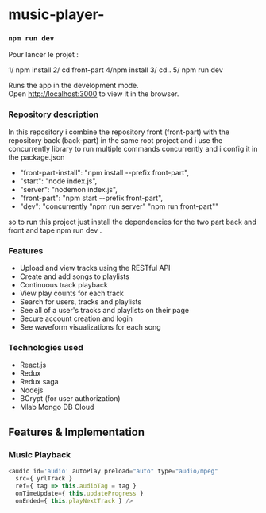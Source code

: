# music-player-


### `npm run dev `

Pour lancer le projet : 

1/ npm install 
2/ cd front-part
4/npm install
3/ cd..
5/ npm run dev 

Runs the app in the development mode.<br>
Open [http://localhost:3000](http://localhost:3000) to view it in the browser.

### Repository description 

In this repository i combine the repository front (front-part) with the repository back (back-part) in the same root project and i use the concurrently library to run multiple commands concurrently and i config it in the package.json

* "front-part-install": "npm install --prefix front-part",
* "start": "node index.js",
* "server": "nodemon index.js",
* "front-part": "npm start --prefix front-part",
* "dev": "concurrently \"npm run server\" \"npm run front-part\""

so to run this project just install the dependencies for the two part back and front and tape npm run dev .

### Features
* Upload and view tracks using the RESTful API
* Create and add songs to playlists
* Continuous track playback
* View play counts for each track
* Search for users, tracks and playlists
* See all of a user's tracks and playlists on their page
* Secure account creation and login
* See waveform visualizations for each song

### Technologies used
* React.js
* Redux 
* Redux saga
* Nodejs 
* BCrypt (for user authorization)
* Mlab Mongo DB Cloud 

## Features & Implementation

### Music Playback

```javascript
<audio id='audio' autoPlay preload="auto" type="audio/mpeg"
  src={ yrlTrack }
  ref={ tag => this.audioTag = tag }
  onTimeUpdate={ this.updateProgress }
  onEnded={ this.playNextTrack } />
```

